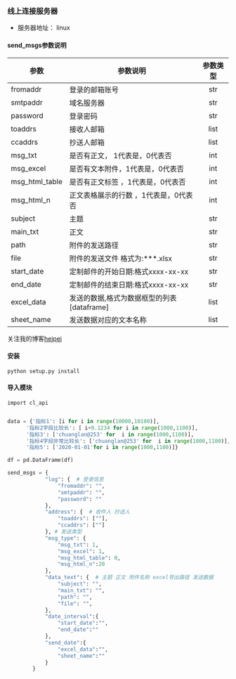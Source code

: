
### 线上连接服务器
* 服务器地址： linux  



#### send_msgs参数说明 
| 参数 | 参数说明| 参数类型 |
 --------|---------|:--------------:|
fromaddr         | 登录的邮箱账号| str
smtpaddr         | 域名服务器|str
password         | 登录密码| str
toaddrs          | 接收人邮箱|list
ccaddrs          | 抄送人邮箱|list
msg_txt          | 是否有正文，  1代表是，0代表否 |int
msg_excel        | 是否有文本附件，1代表是，0代表否|int
msg_html_table   | 是否有正文标签 ，1代表是，0代表否|int
msg_html_n       | 正文表格展示的行数 ，1代表是，0代表否|int
subject          | 主题|str
main_txt         | 正文|str
path             | 附件的发送路径|str
file             | 附件的发送文件 格式为:***.xlsx|str
start_date       | 定制邮件的开始日期:格式xxxx-xx-xx|str
end_date         | 定制邮件的结束日期:格式xxxx-xx-xx|str
excel_data       | 发送的数据,格式为数据框型的列表 [dataframe]|list
sheet_name       | 发送数据对应的文本名称|list

关注我的博客[hejpei](https://blog.csdn.net/hejp_123)

#### 安装
```  命令行
python setup.py install
```
#### 导入模块
``` 命令行
import cl_api
```

```python

data = {'指标1': [i for i in range(10000,10100)],
      '指标2字段比较长': [ i+0.1234 for i in range(1000,1100)],
      '指标3': ['chuanglan@253' for  i in range(1000,1100)],
      '指标4字段非常比较长': ['chuanglan@253' for  i in range(1000,1100)],
      '指标5': ['2020-01-01'for i in range(1000,1100)]}

df = pd.DataFrame(df)

send_msgs = {
            "log": {  # 登录信息
                "fromaddr": "",
                "smtpaddr": "",
                "password": ""
            },
            "address": {  # 收件人 抄送人
                "toaddrs": [""],
                "ccaddrs": [""]
            }, # 发送类型
            "msg_type": {
                "msg_txt": 1,
                "msg_excel": 1,
                "msg_html_table": 0,
                "msg_html_n":20
            },
            "data_text": {  # 主题 正文 附件名称 excel导出路径 发送数据
                "subject": "",
                "main_txt": "",
                "path": "",
                "file": "",
            },
            "date_interval":{
                "start_date":"",
                "end_date":""
            },
            "send_date":{
                "excel_data":"",
                "sheet_name":""
            }
        }

```





